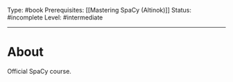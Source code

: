 Type: #book
Prerequisites: [[Mastering SpaCy (Altinok)]]
Status: #incomplete 
Level: #intermediate 

----
# About

Official SpaCy course.
